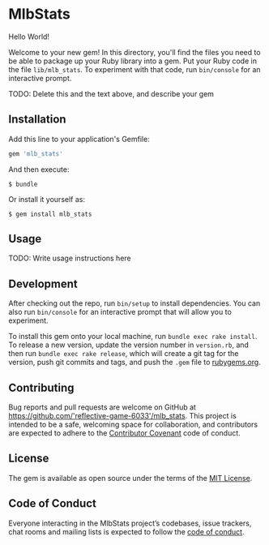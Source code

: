 # MlbStats

Hello World!

Welcome to your new gem! In this directory, you'll find the files you need to be able to package up your Ruby library into a gem. Put your Ruby code in the file `lib/mlb_stats`. To experiment with that code, run `bin/console` for an interactive prompt.

TODO: Delete this and the text above, and describe your gem

## Installation

Add this line to your application's Gemfile:

```ruby
gem 'mlb_stats'
```

And then execute:

    $ bundle

Or install it yourself as:

    $ gem install mlb_stats

## Usage

TODO: Write usage instructions here

## Development

After checking out the repo, run `bin/setup` to install dependencies. You can also run `bin/console` for an interactive prompt that will allow you to experiment.

To install this gem onto your local machine, run `bundle exec rake install`. To release a new version, update the version number in `version.rb`, and then run `bundle exec rake release`, which will create a git tag for the version, push git commits and tags, and push the `.gem` file to [rubygems.org](https://rubygems.org).

## Contributing

Bug reports and pull requests are welcome on GitHub at https://github.com/'reflective-game-6033'/mlb_stats. This project is intended to be a safe, welcoming space for collaboration, and contributors are expected to adhere to the [Contributor Covenant](http://contributor-covenant.org) code of conduct.

## License

The gem is available as open source under the terms of the [MIT License](https://opensource.org/licenses/MIT).

## Code of Conduct

Everyone interacting in the MlbStats project’s codebases, issue trackers, chat rooms and mailing lists is expected to follow the [code of conduct](https://github.com/'reflective-game-6033'/mlb_stats/blob/master/CODE_OF_CONDUCT.md).
